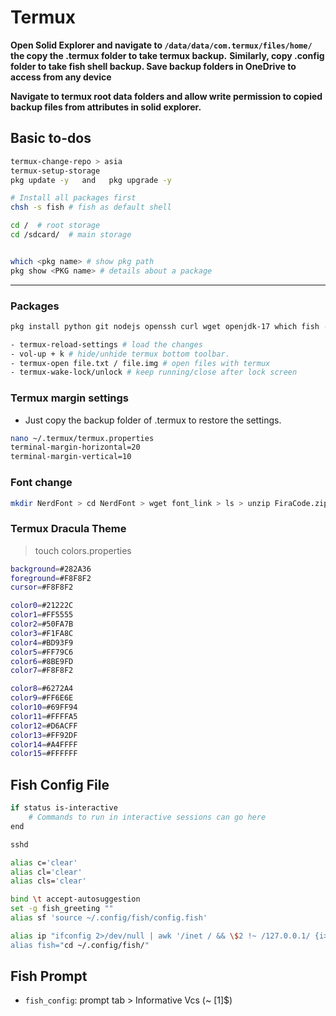 # Termux

**Open Solid Explorer and navigate to `/data/data/com.termux/files/home/` the copy the .termux folder to take termux backup.**
**Similarly, copy .config folder to take fish shell backup. Save backup folders in OneDrive to access from any device**

**Navigate to termux root data folders and allow write permission to copied backup files from attributes in solid explorer.**

## Basic to-dos

```bash
termux-change-repo > asia
termux-setup-storage
pkg update -y   and   pkg upgrade -y

# Install all packages first
chsh -s fish # fish as default shell 

cd /  # root storage 
cd /sdcard/  # main storage


which <pkg name> # show pkg path
pkg show <PKG name> # details about a package
```

___

### Packages

```bash
pkg install python git nodejs openssh curl wget openjdk-17 which fish -y # alias cat = bat
```

```bash
- termux-reload-settings # load the changes
- vol-up + k # hide/unhide termux bottom toolbar.
- termux-open file.txt / file.img # open files with termux
- termux-wake-lock/unlock # keep running/close after lock screen 
```

### Termux margin settings

- Just copy the backup folder of .termux to restore the settings.

```bash
nano ~/.termux/termux.properties
terminal-margin-horizontal=20
terminal-margin-vertical=10
```

### Font change

```bash
mkdir NerdFont > cd NerdFont > wget font_link > ls > unzip FiraCode.zip > rename mv font.ttf ~/.termux
```

### Termux Dracula Theme

>touch colors.properties

```bash
background=#282A36
foreground=#F8F8F2
cursor=#F8F8F2

color0=#21222C
color1=#FF5555
color2=#50FA7B
color3=#F1FA8C
color4=#BD93F9
color5=#FF79C6
color6=#8BE9FD
color7=#F8F8F2

color8=#6272A4
color9=#FF6E6E
color10=#69FF94
color11=#FFFFA5
color12=#D6ACFF
color13=#FF92DF
color14=#A4FFFF
color15=#FFFFFF
```

## Fish Config File

```bash
if status is-interactive
    # Commands to run in interactive sessions can go here
end

sshd

alias c='clear'
alias cl='clear'
alias cls='clear'

bind \t accept-autosuggestion
set -g fish_greeting ""
alias sf 'source ~/.config/fish/config.fish'

alias ip "ifconfig 2>/dev/null | awk '/inet / && \$2 !~ /127.0.0.1/ {i>
alias fish="cd ~/.config/fish/"
```
## Fish Prompt
- `fish_config`: prompt tab > Informative Vcs (~ [1]$)
